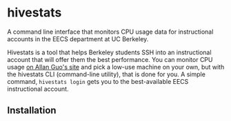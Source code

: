 # hivestats
A command line interface that monitors CPU usage data for instructional accounts in the EECS department at UC Berkeley.

Hivestats is a tool that helps Berkeley students SSH into an instructional account that will offer them the best performance.
You can monitor CPU usage [on Allan Guo's site](http://aguo.us/hivemind/) and pick a low-use machine on your own, but with the hivestats CLI (command-line utility), that is done for you. A simple command, `hivestats login` gets you to the best-available EECS instructional account.

## Installation 
